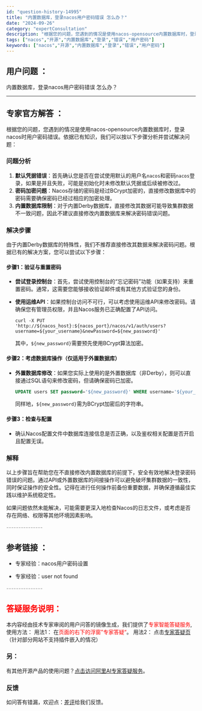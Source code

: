 ```yaml
---
id: "question-history-14995"
title: "内置数据库，登录nacos用户密码错误 怎么办？"
date: "2024-09-26"
category: "expertConsultation"
description: "根据您的问题，您遇到的情况是使用nacos-opensource内置数据库时，登录nacos时用户密码错误。依据已有知识，我们可以按以下步骤分析并尝试解决问题：### 问题分析1. **默认凭据错误**：首先确认您是否在尝试使用默认的用户名`nacos`和密码`nacos`登录，如果是并且失败，可能"
tags: ["nacos","开源","内置数据库","登录","错误","用户密码"]
keywords: ["nacos","开源","内置数据库","登录","错误","用户密码"]
---
```


## 用户问题 ： 
 内置数据库，登录nacos用户密码错误 怎么办？  

---------------
## 专家官方解答 ：

根据您的问题，您遇到的情况是使用nacos-opensource内置数据库时，登录nacos时用户密码错误。依据已有知识，我们可以按以下步骤分析并尝试解决问题：

### 问题分析
1. **默认凭据错误**：首先确认您是否在尝试使用默认的用户名`nacos`和密码`nacos`登录，如果是并且失败，可能是初始化时未修改默认凭据或后续被修改过。
2. **密码加密问题**：Nacos存储的密码是经过BCrypt加密的，直接修改数据库中的密码需要确保密码已经过相应的加密处理。
3. **内置数据库限制**：对于内置Derby数据库，直接修改其数据可能导致集群数据不一致问题，因此不建议直接修改内置数据库来解决密码错误问题。

### 解决步骤
由于内置Derby数据库的特殊性，我们不推荐直接修改其数据来解决密码问题。根据已有的解决方案，您可以尝试以下步骤：

#### 步骤1：验证与重置密码
- **尝试登录控制台**：首先，尝试使用控制台的“忘记密码”功能（如果支持）来重置密码。通常，这需要您能够接收验证邮件或有其他方式验证您的身份。
- **使用运维API**：如果控制台访问不可行，可以考虑使用运维API来修改密码。请确保您有管理员权限，并且Nacos服务已正确配置了API访问。
  
  ```shell
  curl -X PUT 'http://${nacos_host}:${nacos_port}/nacos/v1/auth/users?username=${your_username}&newPassword=${new_password}'
  ```
  其中，`${new_password}`需要预先使用BCrypt算法加密。

#### 步骤2：考虑数据库操作（仅适用于外置数据库）
- **外置数据库修改**：如果您实际上使用的是外置数据库（非Derby），则可以直接通过SQL语句来修改密码，但请确保密码已加密。
  
  ```SQL
  UPDATE users SET password='${new_password}' WHERE username='${your_username}';
  ```
  同样地，`${new_password}`需为BCrypt加密后的字符串。

#### 步骤3：检查与配置
- 确认Nacos配置文件中数据库连接信息是否正确，以及鉴权相关配置是否开启且配置无误。

### 解释
以上步骤旨在帮助您在不直接修改内置数据库的前提下，安全有效地解决登录密码错误的问题。通过API或外置数据库的间接操作可以避免破坏集群数据的一致性，同时保证操作的安全性。记得在进行任何操作前备份重要数据，并确保遵循最佳实践以维护系统稳定性。

如果问题依然未能解决，可能需要更深入地检查Nacos的日志文件，或考虑是否存在网络、权限等其他环境因素影响。


<font color="#949494">---------------</font> 


## 参考链接 ：

* 专家经验：nacos用户密码设置 
 
 * 专家经验：user not found 


 <font color="#949494">---------------</font> 
 


## <font color="#FF0000">答疑服务说明：</font> 

本内容经由技术专家审阅的用户问答的镜像生成，我们提供了<font color="#FF0000">专家智能答疑服务</font>,使用方法：
用法1： 在<font color="#FF0000">页面的右下的浮窗”专家答疑“</font>。
用法2： 点击[专家答疑页](https://answer.opensource.alibaba.com/docs/intro)（针对部分网站不支持插件嵌入的情况）
### 另：


有其他开源产品的使用问题？[点击访问阿里AI专家答疑服务](https://answer.opensource.alibaba.com/docs/intro)。
### 反馈
如问答有错漏，欢迎点：[差评](https://ai.nacos.io/user/feedbackByEnhancerGradePOJOID?enhancerGradePOJOId=15048)给我们反馈。

